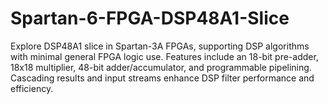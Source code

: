 # Spartan-6-FPGA-DSP48A1-Slice
Explore DSP48A1 slice in Spartan-3A FPGAs, supporting DSP algorithms with minimal general FPGA logic use. Features include an 18-bit pre-adder, 18x18 multiplier, 48-bit adder/accumulator, and programmable pipelining. Cascading results and input streams enhance DSP filter performance and efficiency.
